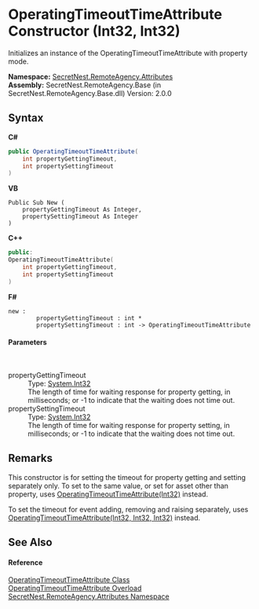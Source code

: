# OperatingTimeoutTimeAttribute Constructor (Int32, Int32)
 

Initializes an instance of the OperatingTimeoutTimeAttribute with property mode.

**Namespace:**&nbsp;<a href="N_SecretNest_RemoteAgency_Attributes">SecretNest.RemoteAgency.Attributes</a><br />**Assembly:**&nbsp;SecretNest.RemoteAgency.Base (in SecretNest.RemoteAgency.Base.dll) Version: 2.0.0

## Syntax

**C#**<br />
``` C#
public OperatingTimeoutTimeAttribute(
	int propertyGettingTimeout,
	int propertySettingTimeout
)
```

**VB**<br />
``` VB
Public Sub New ( 
	propertyGettingTimeout As Integer,
	propertySettingTimeout As Integer
)
```

**C++**<br />
``` C++
public:
OperatingTimeoutTimeAttribute(
	int propertyGettingTimeout, 
	int propertySettingTimeout
)
```

**F#**<br />
``` F#
new : 
        propertyGettingTimeout : int * 
        propertySettingTimeout : int -> OperatingTimeoutTimeAttribute
```


#### Parameters
&nbsp;<dl><dt>propertyGettingTimeout</dt><dd>Type: <a href="https://docs.microsoft.com/dotnet/api/system.int32" target="_blank">System.Int32</a><br />The length of time for waiting response for property getting, in milliseconds; or -1 to indicate that the waiting does not time out.</dd><dt>propertySettingTimeout</dt><dd>Type: <a href="https://docs.microsoft.com/dotnet/api/system.int32" target="_blank">System.Int32</a><br />The length of time for waiting response for property setting, in milliseconds; or -1 to indicate that the waiting does not time out.</dd></dl>

## Remarks

This constructor is for setting the timeout for property getting and setting separately only. To set to the same value, or set for asset other than property, uses <a href="M_SecretNest_RemoteAgency_Attributes_OperatingTimeoutTimeAttribute__ctor_1">OperatingTimeoutTimeAttribute(Int32)</a> instead.

To set the timeout for event adding, removing and raising separately, uses <a href="M_SecretNest_RemoteAgency_Attributes_OperatingTimeoutTimeAttribute__ctor_3">OperatingTimeoutTimeAttribute(Int32, Int32, Int32)</a> instead.


## See Also


#### Reference
<a href="T_SecretNest_RemoteAgency_Attributes_OperatingTimeoutTimeAttribute">OperatingTimeoutTimeAttribute Class</a><br /><a href="Overload_SecretNest_RemoteAgency_Attributes_OperatingTimeoutTimeAttribute__ctor">OperatingTimeoutTimeAttribute Overload</a><br /><a href="N_SecretNest_RemoteAgency_Attributes">SecretNest.RemoteAgency.Attributes Namespace</a><br />